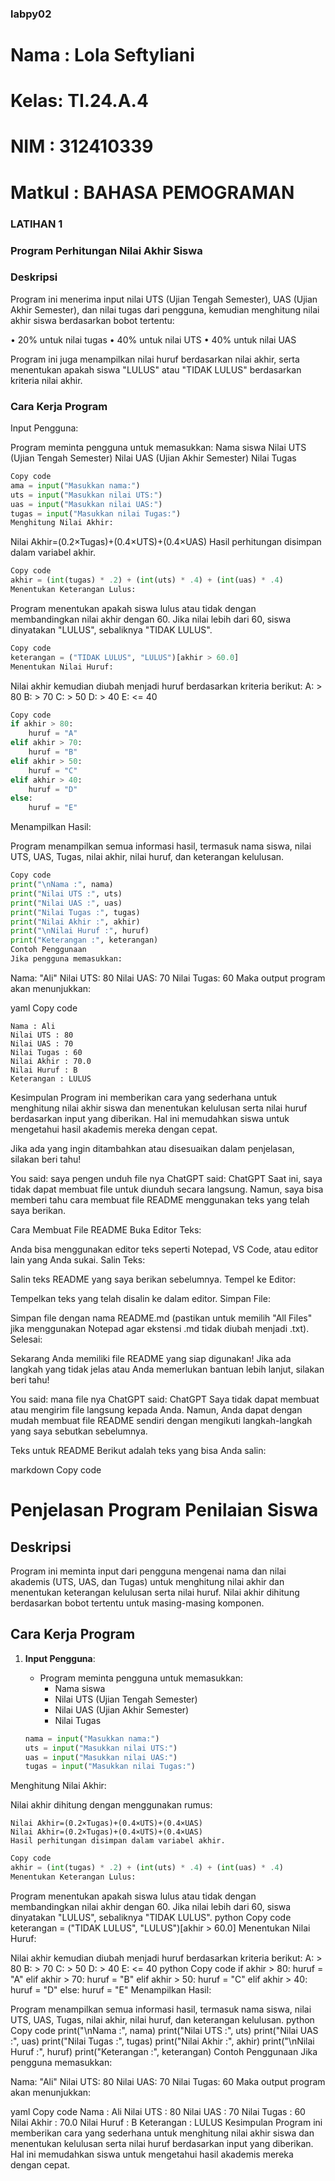 ### labpy02
# Nama : Lola Seftyliani
# Kelas: TI.24.A.4
# NIM  : 312410339
# Matkul : BAHASA PEMOGRAMAN

### LATIHAN 1
### Program Perhitungan Nilai Akhir Siswa
### Deskripsi

Program ini menerima input nilai UTS (Ujian Tengah Semester), UAS (Ujian Akhir Semester), dan nilai tugas dari pengguna, kemudian menghitung nilai akhir siswa berdasarkan bobot tertentu:

• 20% untuk nilai tugas
• 40% untuk nilai UTS
• 40% untuk nilai UAS

Program ini juga menampilkan nilai huruf berdasarkan nilai akhir, serta menentukan apakah siswa "LULUS" atau "TIDAK LULUS" berdasarkan kriteria nilai akhir.

### Cara Kerja Program

Input Pengguna:

Program meminta pengguna untuk memasukkan:
Nama siswa
Nilai UTS (Ujian Tengah Semester)
Nilai UAS (Ujian Akhir Semester)
Nilai Tugas
```python
Copy code
ama = input("Masukkan nama:")
uts = input("Masukkan nilai UTS:")
uas = input("Masukkan nilai UAS:")
tugas = input("Masukkan nilai Tugas:")
Menghitung Nilai Akhir:
```
Nilai Akhir=(0.2×Tugas)+(0.4×UTS)+(0.4×UAS)
Hasil perhitungan disimpan dalam variabel akhir.

```python
Copy code
akhir = (int(tugas) * .2) + (int(uts) * .4) + (int(uas) * .4)
Menentukan Keterangan Lulus:
```
Program menentukan apakah siswa lulus atau tidak dengan membandingkan nilai akhir dengan 60. Jika nilai lebih dari 60, siswa dinyatakan "LULUS", sebaliknya "TIDAK LULUS".

```python
Copy code
keterangan = ("TIDAK LULUS", "LULUS")[akhir > 60.0]
Menentukan Nilai Huruf:
```
Nilai akhir kemudian diubah menjadi huruf berdasarkan kriteria berikut:
A: > 80
B: > 70
C: > 50
D: > 40
E: <= 40

```python
Copy code
if akhir > 80:
    huruf = "A"
elif akhir > 70:
    huruf = "B"
elif akhir > 50:
    huruf = "C"
elif akhir > 40:
    huruf = "D"
else:
    huruf = "E"
```
Menampilkan Hasil:

Program menampilkan semua informasi hasil, termasuk nama siswa, nilai UTS, UAS, Tugas, nilai akhir, nilai huruf, dan keterangan kelulusan.
```python
Copy code
print("\nNama :", nama)
print("Nilai UTS :", uts)
print("Nilai UAS :", uas)
print("Nilai Tugas :", tugas)
print("Nilai Akhir :", akhir)
print("\nNilai Huruf :", huruf)
print("Keterangan :", keterangan)
Contoh Penggunaan
Jika pengguna memasukkan:
```
Nama: "Ali"
Nilai UTS: 80
Nilai UAS: 70
Nilai Tugas: 60
Maka output program akan menunjukkan:

yaml
Copy code
```
Nama : Ali
Nilai UTS : 80
Nilai UAS : 70
Nilai Tugas : 60
Nilai Akhir : 70.0
Nilai Huruf : B
Keterangan : LULUS
```
Kesimpulan
Program ini memberikan cara yang sederhana untuk menghitung nilai akhir siswa dan menentukan kelulusan serta nilai huruf berdasarkan input yang diberikan. Hal ini memudahkan siswa untuk mengetahui hasil akademis mereka dengan cepat.

Jika ada yang ingin ditambahkan atau disesuaikan dalam penjelasan, silakan beri tahu!



You said:
saya pengen unduh file nya
ChatGPT said:
ChatGPT
Saat ini, saya tidak dapat membuat file untuk diunduh secara langsung. Namun, saya bisa memberi tahu cara membuat file README menggunakan teks yang telah saya berikan.

Cara Membuat File README
Buka Editor Teks:

Anda bisa menggunakan editor teks seperti Notepad, VS Code, atau editor lain yang Anda sukai.
Salin Teks:

Salin teks README yang saya berikan sebelumnya.
Tempel ke Editor:

Tempelkan teks yang telah disalin ke dalam editor.
Simpan File:

Simpan file dengan nama README.md (pastikan untuk memilih "All Files" jika menggunakan Notepad agar ekstensi .md tidak diubah menjadi .txt).
Selesai:

Sekarang Anda memiliki file README yang siap digunakan!
Jika ada langkah yang tidak jelas atau Anda memerlukan bantuan lebih lanjut, silakan beri tahu!



You said:
mana file nya
ChatGPT said:
ChatGPT
Saya tidak dapat membuat atau mengirim file langsung kepada Anda. Namun, Anda dapat dengan mudah membuat file README sendiri dengan mengikuti langkah-langkah yang saya sebutkan sebelumnya.

Teks untuk README
Berikut adalah teks yang bisa Anda salin:

markdown
Copy code
# Penjelasan Program Penilaian Siswa

## Deskripsi
Program ini meminta input dari pengguna mengenai nama dan nilai akademis (UTS, UAS, dan Tugas) untuk menghitung nilai akhir dan menentukan keterangan kelulusan serta nilai huruf. Nilai akhir dihitung berdasarkan bobot tertentu untuk masing-masing komponen.

## Cara Kerja Program

1. **Input Pengguna**:
   - Program meminta pengguna untuk memasukkan:
     - Nama siswa
     - Nilai UTS (Ujian Tengah Semester)
     - Nilai UAS (Ujian Akhir Semester)
     - Nilai Tugas

   ```python
   nama = input("Masukkan nama:")
   uts = input("Masukkan nilai UTS:")
   uas = input("Masukkan nilai UAS:")
   tugas = input("Masukkan nilai Tugas:")
Menghitung Nilai Akhir:

Nilai akhir dihitung dengan menggunakan rumus:
```
Nilai Akhir=(0.2×Tugas)+(0.4×UTS)+(0.4×UAS)
Nilai Akhir=(0.2×Tugas)+(0.4×UTS)+(0.4×UAS)
Hasil perhitungan disimpan dalam variabel akhir.
```
```python
Copy code
akhir = (int(tugas) * .2) + (int(uts) * .4) + (int(uas) * .4)
Menentukan Keterangan Lulus:
```
Program menentukan apakah siswa lulus atau tidak dengan membandingkan nilai akhir dengan 60. Jika nilai lebih dari 60, siswa dinyatakan "LULUS", sebaliknya "TIDAK LULUS".
python
Copy code
keterangan = ("TIDAK LULUS", "LULUS")[akhir > 60.0]
Menentukan Nilai Huruf:

Nilai akhir kemudian diubah menjadi huruf berdasarkan kriteria berikut:
A: > 80
B: > 70
C: > 50
D: > 40
E: <= 40
python
Copy code
if akhir > 80:
    huruf = "A"
elif akhir > 70:
    huruf = "B"
elif akhir > 50:
    huruf = "C"
elif akhir > 40:
    huruf = "D"
else:
    huruf = "E"
Menampilkan Hasil:

Program menampilkan semua informasi hasil, termasuk nama siswa, nilai UTS, UAS, Tugas, nilai akhir, nilai huruf, dan keterangan kelulusan.
python
Copy code
print("\nNama :", nama)
print("Nilai UTS :", uts)
print("Nilai UAS :", uas)
print("Nilai Tugas :", tugas)
print("Nilai Akhir :", akhir)
print("\nNilai Huruf :", huruf)
print("Keterangan :", keterangan)
Contoh Penggunaan
Jika pengguna memasukkan:

Nama: "Ali"
Nilai UTS: 80
Nilai UAS: 70
Nilai Tugas: 60
Maka output program akan menunjukkan:

yaml
Copy code
Nama : Ali
Nilai UTS : 80
Nilai UAS : 70
Nilai Tugas : 60
Nilai Akhir : 70.0
Nilai Huruf : B
Keterangan : LULUS
Kesimpulan
Program ini memberikan cara yang sederhana untuk menghitung nilai akhir siswa dan menentukan kelulusan serta nilai huruf berdasarkan input yang diberikan. Hal ini memudahkan siswa untuk mengetahui hasil akademis mereka dengan cepat.
